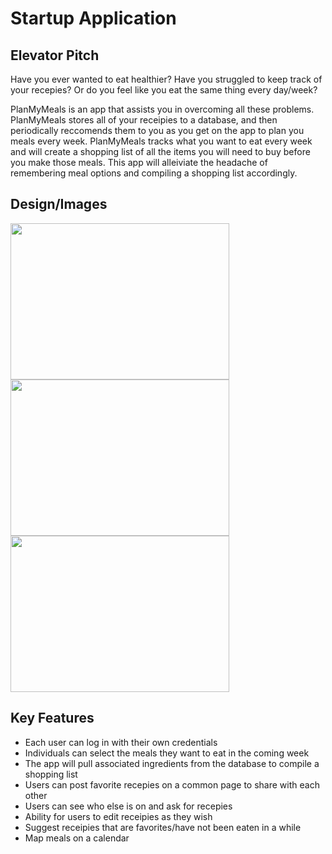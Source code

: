 # Startup Application

## Elevator Pitch
Have you ever wanted to eat healthier? Have you struggled to keep track of your recepies? Or do you feel like you eat the same thing every day/week?

PlanMyMeals is an app that assists you in overcoming all these problems. PlanMyMeals stores all of your receipies to a database, and then periodically reccomends them to you as you get on the app to plan you meals every week. PlanMyMeals tracks what you want to eat every week and will create a shopping list of all the items you will need to buy before you make those meals. This app will alleiviate the headache of remembering meal options and compiling a shopping list accordingly.


## Design/Images
<img src="https://user-images.githubusercontent.com/103144986/214979639-88e5889b-0ccf-4b5f-9edf-d71e0d1ef7e4.png" width="350" height="250">

<img src="https://user-images.githubusercontent.com/103144986/214978966-1f2e1add-838d-4c82-bcd3-1236a89bc46a.png" width="350" height="250">

<img src="https://user-images.githubusercontent.com/103144986/214978972-c713ef85-7cf5-4a4a-8660-256e4f5f40df.png" width="350" height="250">


## Key Features
- Each user can log in with their own credentials
- Individuals can select the meals they want to eat in the coming week
- The app will pull associated ingredients from the database to compile a shopping list
- Users can post favorite recepies on a common page to share with each other
- Users can see who else is on and ask for recepies
- Ability for users to edit receipies as they wish
- Suggest receipies that are favorites/have not been eaten in a while
- Map meals on a calendar
